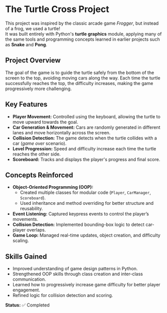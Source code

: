# The Turtle Cross Project

This project was inspired by the classic arcade game *Frogger*, but instead of a frog, we used a turtle!  
It was built entirely with Python's **turtle graphics** module, applying many of the same tools and programming concepts learned in earlier projects such as **Snake** and **Pong**.

## Project Overview
The goal of the game is to guide the turtle safely from the bottom of the screen to the top, avoiding moving cars along the way. Each time the turtle successfully reaches the top, the difficulty increases, making the game progressively more challenging.

## Key Features
- **Player Movement:** Controlled using the keyboard, allowing the turtle to move upward towards the goal.
- **Car Generation & Movement:** Cars are randomly generated in different lanes and move horizontally across the screen.
- **Collision Detection:** The game detects when the turtle collides with a car (*game over* scenario).
- **Level Progression:** Speed and difficulty increase each time the turtle reaches the other side.
- **Scoreboard:** Tracks and displays the player's progress and final score.

## Concepts Reinforced
- **Object-Oriented Programming (OOP):**  
  - Created multiple classes for modular code (`Player`, `CarManager`, `Scoreboard`).
  - Used inheritance and method overriding for better structure and reusability.
- **Event Listening:** Captured keypress events to control the player’s movements.
- **Collision Detection:** Implemented bounding-box logic to detect car-player overlaps.
- **Game Loop:** Managed real-time updates, object creation, and difficulty scaling.

## Skills Gained
- Improved understanding of game design patterns in Python.
- Strengthened OOP skills through class creation and inter-class communication.
- Learned how to progressively increase game difficulty for better player engagement.
- Refined logic for collision detection and scoring.

**Status:** ✅ Completed

